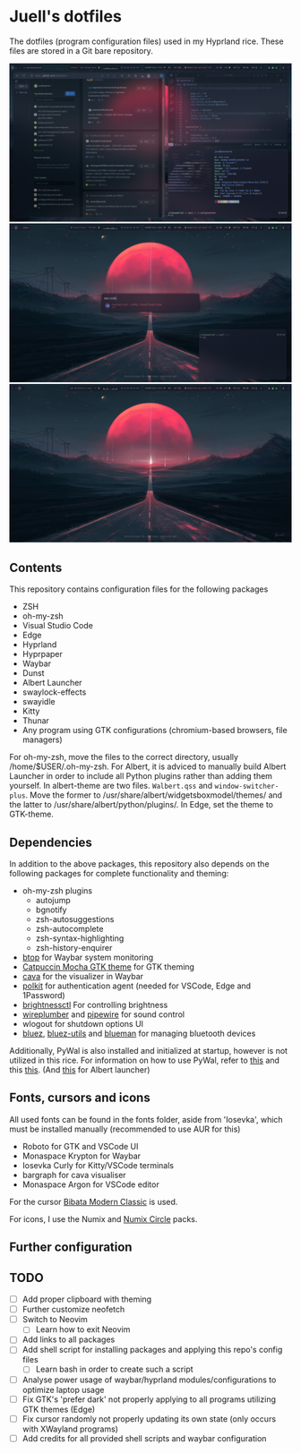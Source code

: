 # Juell's dotfiles 

The dotfiles (program configuration files) used in my Hyprland rice. These files are stored in a Git bare repository.

![image](https://github.com/juellsprott/dotfiles/blob/master/.config/examples/example1.png)
![image](https://github.com/juellsprott/dotfiles/blob/master/.config/examples/example3.png)
![image](https://github.com/juellsprott/dotfiles/blob/master/.config/examples/example2.png)

## Contents
This repository contains configuration files for the following packages
- ZSH
- oh-my-zsh
- Visual Studio Code
- Edge
- Hyprland
- Hyprpaper
- Waybar
- Dunst
- Albert Launcher
- swaylock-effects
- swayidle
- Kitty
- Thunar
- Any program using GTK configurations (chromium-based browsers, file managers)

For oh-my-zsh, move the files to the correct directory, usually /home/$USER/.oh-my-zsh. For Albert, it is adviced to manually build Albert Launcher in order to include all Python plugins rather than adding them yourself. In albert-theme are two files. `Walbert.qss` and `window-switcher-plus`. Move the former to /usr/share/albert/widgetsboxmodel/themes/ and the latter to /usr/share/albert/python/plugins/. In Edge, set the theme to GTK-theme.

## Dependencies
In addition to the above packages, this repository also depends on the following packages for complete functionality and theming:
- oh-my-zsh plugins
  - autojump
  -  bgnotify
  -  zsh-autosuggestions
  -  zsh-autocomplete
  -  zsh-syntax-highlighting
  -  zsh-history-enquirer
-  [btop](https://archlinux.org/packages/extra/x86_64/btop/) for Waybar system monitoring
-  [Catpuccin Mocha GTK theme](https://github.com/catppuccin/gtk) for GTK theming
- [cava](https://aur.archlinux.org/packages/cava) for the visualizer in Waybar
- [polkit](https://wiki.archlinux.org/title/Polkit) for authentication agent (needed for VSCode, Edge and 1Password)
- [brightnessctl](https://github.com/Hummer12007/brightnessctl) For controlling brightness
- [wireplumber](https://archlinux.org/packages/?name=wireplumber) and [pipewire](https://archlinux.org/packages/?name=pipewire) for sound control
- wlogout for shutdown options UI
- [bluez](https://archlinux.org/packages/?name=bluez), [bluez-utils](https://archlinux.org/packages/?name=bluez-utils) and [blueman](https://github.com/blueman-project/blueman) for managing bluetooth devices

Additionally, PyWal is also installed and initialized at startup, however is not utilized in this rice. For information on how to use PyWal, refer to [this](https://github.com/rchrdwllm/dotfiles/tree/master) and this [this](https://github.com/dylanaraps/pywal). (And [this](https://github.com/ErkHal/walbert) for Albert launcher) 

## Fonts, cursors and icons

All used fonts can be found in the fonts folder, aside from 'Iosevka', which must be installed manually (recommended to use AUR for this)

- Roboto for GTK and VSCode UI
- Monaspace Krypton for Waybar
- Iosevka Curly for Kitty/VSCode terminals
- bargraph for cava visualiser
- Monaspace Argon for VSCode editor

For the cursor [Bibata Modern Classic](https://github.com/ful1e5/Bibata_Cursor) is used. 

For icons, I use the Numix and [Numix Circle](https://github.com/numixproject/numix-icon-theme-circle) packs.

## Further configuration

## TODO
- [ ] Add proper clipboard with theming
- [ ] Further customize neofetch
- [ ] Switch to Neovim
  - [ ] Learn how to exit Neovim
- [ ] Add links to all packages
- [ ] Add shell script for installing packages and applying this repo's config files
  - [ ] Learn bash in order to create such a script
- [ ] Analyse power usage of waybar/hyprland modules/configurations to optimize laptop usage
- [ ] Fix GTK's 'prefer dark' not properly applying to all programs utilizing GTK themes (Edge)
- [ ] Fix cursor randomly not properly updating its own state (only occurs with XWayland programs)
- [ ] Add credits for all provided shell scripts and waybar configuration
